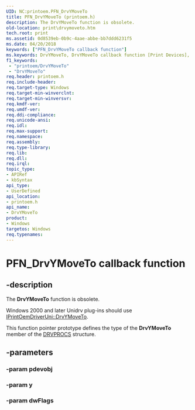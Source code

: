```yaml
---
UID: NC:printoem.PFN_DrvYMoveTo
title: PFN_DrvYMoveTo (printoem.h)
description: The DrvYMoveTo function is obsolete.
old-location: print\drvymoveto.htm
tech.root: print
ms.assetid: 0d8539eb-0b9c-4aae-abbe-bb7ddd6231f5
ms.date: 04/20/2018
keywords: ["PFN_DrvYMoveTo callback function"]
ms.keywords: DrvYMoveTo, DrvYMoveTo callback function [Print Devices], PFN_DrvYMoveTo, PFN_DrvYMoveTo callback, print.drvymoveto, print_obsoletefunctions_90e3798e-8acd-4aad-a3a2-ae8a84934a92.xml, printoem/DrvYMoveTo
f1_keywords:
 - "printoem/DrvYMoveTo"
 - "DrvYMoveTo"
req.header: printoem.h
req.include-header: 
req.target-type: Windows
req.target-min-winverclnt: 
req.target-min-winversvr: 
req.kmdf-ver: 
req.umdf-ver: 
req.ddi-compliance: 
req.unicode-ansi: 
req.idl: 
req.max-support: 
req.namespace: 
req.assembly: 
req.type-library: 
req.lib: 
req.dll: 
req.irql: 
topic_type:
- APIRef
- kbSyntax
api_type:
- UserDefined
api_location:
- printoem.h
api_name:
- DrvYMoveTo
product:
- Windows
targetos: Windows
req.typenames: 
---
```


# PFN_DrvYMoveTo callback function


## -description


The <b>DrvYMoveTo</b> function is obsolete.

Windows 2000 and later Unidrv plug-ins should use <a href="https://docs.microsoft.com/windows-hardware/drivers/ddi/prcomoem/nf-prcomoem-iprintoemdriveruni-drvymoveto">IPrintOemDriverUni::DrvYMoveTo</a>. 

This function pointer prototype defines the type of the <b>DrvYMoveTo</b> member of the <a href="https://docs.microsoft.com/windows-hardware/drivers/ddi/printoem/ns-printoem-_drvprocs">DRVPROCS</a> structure.


## -parameters




### -param pdevobj


### -param y


### -param dwFlags

